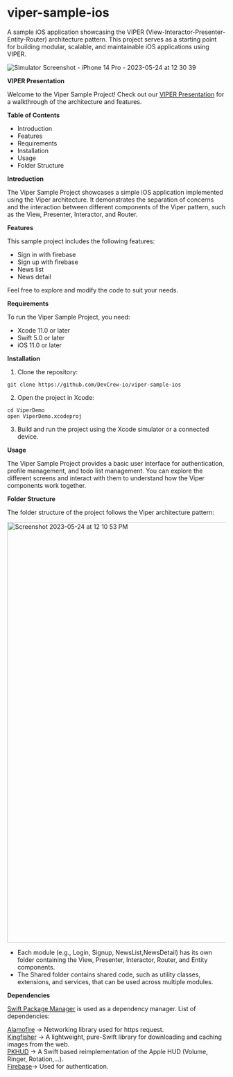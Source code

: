 # viper-sample-ios
A sample iOS application showcasing the VIPER (View-Interactor-Presenter-Entity-Router) architecture pattern. This project serves as a starting point for building modular, scalable, and maintainable iOS applications using VIPER. 

![Simulator Screenshot - iPhone 14 Pro - 2023-05-24 at 12 30 39](https://github.com/DevCrew-io/viper-sample-ios/assets/133848606/c3b8197e-a5da-4c9b-b9de-92eb40ef34d8)

**VIPER Presentation**

Welcome to the Viper Sample Project! Check out our [VIPER Presentation](https://docs.google.com/presentation/d/1CLkYtdmFPOunOoAtyynrFPWZEWtufwTKUiYKKdjTScI/edit?usp=sharing) for a  walkthrough of the architecture and features.


**Table of Contents**

* Introduction
* Features
* Requirements
* Installation
* Usage
* Folder Structure

**Introduction**

The Viper Sample Project showcases a simple iOS application implemented using the Viper architecture. It demonstrates the separation of concerns and the interaction between different components of the Viper pattern, such as the View, Presenter, Interactor, and Router.

**Features**

This sample project includes the following features:

* Sign in with firebase
* Sign up with firebase 
* News list
* News detail

Feel free to explore and modify the code to suit your needs.

**Requirements**

To run the Viper Sample Project, you need:

* Xcode 11.0 or later
* Swift 5.0 or later
* iOS 11.0 or later

**Installation**

1. Clone the repository:

```
git clone https://github.com/DevCrew-io/viper-sample-ios
```

2. Open the project in Xcode:
```
cd ViperDemo
open ViperDemo.xcodeproj
```
3. Build and run the project using the Xcode simulator or a connected device.

**Usage**

The Viper Sample Project provides a basic user interface for authentication, profile management, and todo list management. You can explore the different screens and interact with them to understand how the Viper components work together.

**Folder Structure**


The folder structure of the project follows the Viper architecture pattern:

<img width="971" alt="Screenshot 2023-05-24 at 12 10 53 PM" src="https://github.com/DevCrew-io/viper-sample-ios/assets/133848606/0b421c5a-9428-4dec-8d1f-8cc698a6cf2b">

* Each module (e.g., Login, Signup, NewsList,NewsDetail) has its own folder containing the View, Presenter, Interactor, Router, and Entity components.
* The Shared folder contains shared code, such as utility classes, extensions, and services, that can be used across multiple modules.


**Dependencies**

[Swift Package Manager](https://www.swift.org/package-manager/) is used as a dependency manager. List of dependencies:

[Alamofire](https://github.com/Alamofire/Alamofire) -> Networking library used for https request.\
[Kingfisher](https://github.com/onevcat/Kingfisher) -> A lightweight, pure-Swift library for downloading and caching images from the web.\
[PKHUD](https://github.com/pkluz/PKHUD) -> A Swift based reimplementation of the Apple HUD (Volume, Ringer, Rotation,…).\
[Firebase](https://firebase.google.com/)-> Used for authentication.






